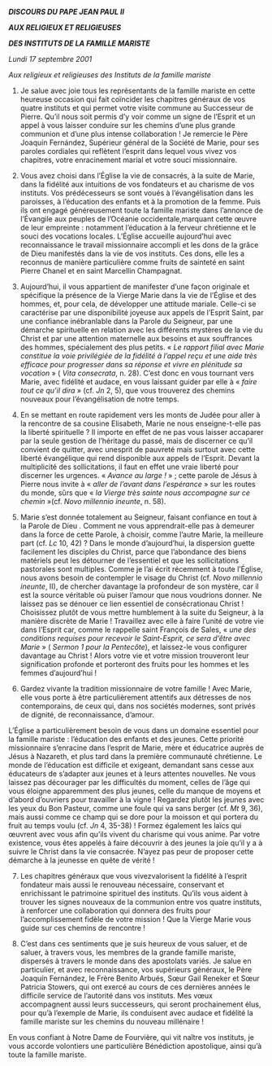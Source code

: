 ***DISCOURS DU PAPE JEAN PAUL II***

***AUX RELIGIEUX ET RELIGIEUSES***

***DES INSTITUTS DE LA FAMILLE MARISTE***

*Lundi 17 septembre 2001*

*Aux religieux et religieuses des Instituts de la famille mariste*

1. Je salue avec joie tous les représentants de la famille mariste en cette heureuse occasion qui fait coïncider les chapitres généraux de vos quatre instituts et qui permet votre visite commune au Successeur de Pierre. Qu’il nous soit permis d’y voir comme un signe de l’Esprit et un appel à vous laisser conduire sur les chemins d’une plus grande communion et d’une plus intense collaboration ! Je remercie le Père Joaquín Fernández, Supérieur général de la Société de Marie, pour ses paroles cordiales qui reflètent l’esprit dans lequel vous vivez vos chapitres, votre enracinement marial et votre souci missionnaire.

2. Vous avez choisi dans l’Église la vie de consacrés, à la suite de Marie, dans la fidélité aux intuitions de vos fondateurs et au charisme de vos instituts. Vos prédécesseurs se sont voués à l’évangélisation dans les paroisses, à l’éducation des enfants et à la promotion de la femme. Puis ils ont engagé généreusement toute la famille mariste dans l’annonce de l’Évangile aux peuples de l’Océanie occidentale,marquant cette œuvre de leur empreinte : notamment l’éducation à la ferveur chrétienne et le souci des vocations locales. L’Église accueille aujourd’hui avec reconnaissance le travail missionnaire accompli et les dons de la grâce de Dieu manifestés dans la vie de vos instituts. Ces dons, elle les a reconnus de manière particulière comme fruits de sainteté en saint Pierre Chanel et en saint Marcellin Champagnat.

3. Aujourd’hui, il vous appartient de manifester d’une façon originale et spécifique la présence de la Vierge Marie dans la vie de l’Église et des hommes, et, pour cela, de développer une attitude mariale. Celle-ci se caractérise par une disponibilité joyeuse aux appels de l’Esprit Saint, par une confiance inébranlable dans la Parole du Seigneur, par une démarche spirituelle en relation avec les différents mystères de la vie du Christ et par une attention maternelle aux besoins et aux souffrances des hommes, spécialement des plus petits. « *Le rapport filial avec Marie constitue la voie privilégiée de la fidélité à l’appel reçu et une aide très efficace pour progresser dans sa réponse et vivre en plénitude sa vocation* » ( *Vita consecrata*, n. 28). C’est donc en vous tournant vers Marie, avec fidélité et audace, en vous laissant guider par elle à « *faire tout ce qu’il dira* » (cf. *Jn* 2, 5), que vous trouverez des chemins nouveaux pour l’évangélisation de notre temps.

4. En se mettant en route rapidement vers les monts de Judée pour aller à la rencontre de sa cousine Elisabeth, Marie ne nous enseigne-t-elle pas la liberté spirituelle ? Il importe en effet de ne pas vous laisser accaparer par la seule gestion de l’héritage du passé, mais de discerner ce qu’il convient de quitter, avec unesprit de pauvreté mais surtout avec cette liberté évangélique qui rend disponible aux appels de l’Esprit. Devant la multiplicité des sollicitations, il faut en effet une vraie liberté pour discerner les urgences. « *Avance au large !* » ; cette parole de Jésus à Pierre nous invite à « *aller de l’avant dans l’espérance* » sur les routes du monde, sûrs que « *la Vierge très sainte nous accompagne sur ce chemin* »(cf. *Novo millennio ineunte*, n. 58).

5. Marie s’est donnée totalement au Seigneur, faisant confiance en tout à la Parole de Dieu *.* Comment ne vous apprendrait-elle pas à demeurer dans la force de cette Parole, à choisir, comme l’autre Marie, la meilleure part (cf. *Lc* 10, 42) ? Dans le monde d’aujourd’hui, la dispersion guette facilement les disciples du Christ, parce que l’abondance des biens matériels peut les détourner de l’essentiel et que les sollicitations pastorales sont multiples. Comme je l’ai écrit récemment à toute l’Église, nous avons besoin de contempler le visage du Christ (cf. *Novo millennio ineunte*, II), de chercher davantage la profondeur de son mystère, car il est la source véritable où puiser l’amour que nous voudrions donner. Ne laissez pas se dénouer ce lien essentiel de consécrationau Christ ! Choisissez plutôt de vous mettre humblement à la suite du Seigneur, à la manière discrète de Marie ! Travaillez avec elle à faire l’unité de votre vie dans l’Esprit car, comme le rappelle saint François de Sales, « *une des conditions requises pour recevoir le Saint-Esprit, ce sera d’être avec Marie* » ( *Sermon 1 pour la Pentecôte*), et laissez-le vous configurer davantage au Christ ! Alors votre vie et votre mission trouveront leur signification profonde et porteront des fruits pour les hommes et les femmes d’aujourd’hui !

6. Gardez vivante la tradition missionnaire de votre famille ! Avec Marie, elle vous porte à être particulièrement attentifs aux détresses de nos contemporains, de ceux qui, dans nos sociétés modernes, sont privés de dignité, de reconnaissance, d’amour.

L’Église a particulièrement besoin de vous dans un domaine essentiel pour la famille mariste : l’éducation des enfants et des jeunes. Cette priorité missionnaire s’enracine dans l’esprit de Marie, mère et éducatrice auprès de Jésus à Nazareth, et plus tard dans la première communauté chrétienne. Le monde de l’éducation est difficile et exigeant, demandant sans cesse aux éducateurs de s’adapter aux jeunes et à leurs attentes nouvelles. Ne vous laissez pas décourager par les difficultés du moment, celles de l’âge qui vous éloigne apparemment des plus jeunes, celle du manque de moyens et d’abord d’ouvriers pour travailler à la vigne ! Regardez plutôt les jeunes avec les yeux du Bon Pasteur, comme une foule qui va sans berger (cf. *Mt* 9, 36), mais aussi comme ce champ qui se dore pour la moisson et qui portera du fruit au temps voulu (cf. *Jn* 4, 35-38) ! Formez également les laïcs qui œuvrent avec vous afin qu’ils vivent du charisme qui vous anime. Par votre existence, vous êtes appelés à faire découvrir à des jeunes la joie qu’il y a à suivre le Christ dans la vie consacrée. N’ayez pas peur de proposer cette démarche à la jeunesse en quête de vérité !

7. Les chapitres généraux que vous vivezvalorisent la fidélité à l’esprit fondateur mais aussi le renouveau nécessaire, conservant et enrichissant le patrimoine spirituel des instituts. Qu’ils vous aident à trouver les signes nouveaux de la communion entre vos quatre instituts, à renforcer une collaboration qui donnera des fruits pour l’accomplissement fidèle de votre mission ! Que la Vierge Marie vous guide sur ces chemins de rencontre !

8. C’est dans ces sentiments que je suis heureux de vous saluer, et de saluer, à travers vous, les membres de la grande famille mariste, dispersés à travers le monde dans des apostolats variés. Je salue en particulier, et avec reconnaissance, vos supérieurs généraux, le Père Joaquín Fernández, le Frère Benito Arbués, Sœur Gail Reneker et Sœur Patricia Stowers, qui ont exercé au cours de ces dernières années le difficile service de l’autorité dans vos instituts. Mes vœux accompagnent aussi leurs successeurs, qui seront prochainement élus, pour qu’à l’exemple de Marie, ils conduisent avec audace et fidélité la famille mariste sur les chemins du nouveau millénaire !

En vous confiant à Notre Dame de Fourvière, qui vit naître vos instituts, je vous accorde volontiers une particulière Bénédiction apostolique, ainsi qu’à toute la famille mariste.